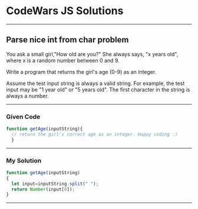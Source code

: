 # CodeWars JS Solutions

---

## Parse nice int from char problem

You ask a small girl,"How old are you?" She always says, "x years old", where x is a random number between 0 and 9.

Write a program that returns the girl's age (0-9) as an integer.

Assume the test input string is always a valid string. For example, the test input may be "1 year old" or "5 years old". The first character in the string is always a number.


---

### Given Code


```js
function getAge(inputString){
  // return the girl's correct age as an integer. Happy coding :) 
  }
```

---

### My Solution 


```js
function getAge(inputString)
{
  let input=inputString.split(" ");
  return Number(input[0]);
}
```


---

